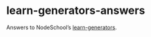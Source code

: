 # learn-generators-answers

Answers to NodeSchool’s [learn-generators](https://github.com/isRuslan/learn-generators).
